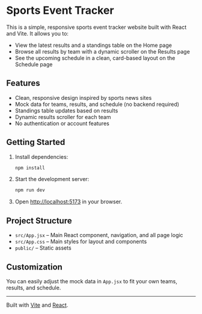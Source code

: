
# Sports Event Tracker

This is a simple, responsive sports event tracker website built with React and Vite. It allows you to:

- View the latest results and a standings table on the Home page
- Browse all results by team with a dynamic scroller on the Results page
- See the upcoming schedule in a clean, card-based layout on the Schedule page

## Features

- Clean, responsive design inspired by sports news sites
- Mock data for teams, results, and schedule (no backend required)
- Standings table updates based on results
- Dynamic results scroller for each team
- No authentication or account features

## Getting Started

1. Install dependencies:
   ```sh
   npm install
   ```
2. Start the development server:
   ```sh
   npm run dev
   ```
3. Open [http://localhost:5173](http://localhost:5173) in your browser.

## Project Structure

- `src/App.jsx` – Main React component, navigation, and all page logic
- `src/App.css` – Main styles for layout and components
- `public/` – Static assets

## Customization

You can easily adjust the mock data in `App.jsx` to fit your own teams, results, and schedule.

---
Built with [Vite](https://vitejs.dev/) and [React](https://react.dev/).
